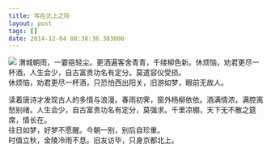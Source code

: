 ```yaml
---
title: 写在北上之际
layout: post
tags: []
date: 2014-12-04 08:38:38.383000
---
```

![]({{site.cdnurl}}/yinshui/assets/images/posts/2015/07/IMG_1522.jpg)
渭城朝雨，一霎挹轻尘。更洒遍客舍青青，千缕柳色新。休烦恼，劝君更尽一杯酒，人生会少，自古富贵功名有定分。莫遣容仪受损。  
休烦恼，劝君更尽一杯酒，只恐怕西出阳关，旧游如梦，眼前无故人。

读着唐诗才发现古人的多情与浪漫。春雨初霁，窗外杨柳依依。酒满情浓，满腔离愁别绪。人生会少，自古富贵功名有定分，莫强求。千里凉棚，天下无不散之筵席，情长在。  
往日如梦，好梦不愿醒。今朝一别，别后自珍重。  
时值立秋，金陵冷雨不息。旧友访毕，只身京都北上。
